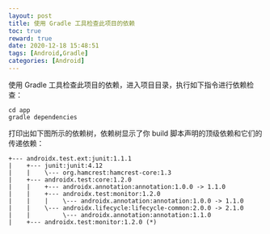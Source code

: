 ```yaml
---
layout: post
title: 使用 Gradle 工具检查此项目的依赖
toc: true
reward: true
date: 2020-12-18 15:48:51
tags: [Android,Gradle]
categories: [Android]
---
```

使用 Gradle 工具检查此项目的依赖，进入项目目录，执行如下指令进行依赖检查：
```
cd app
gradle dependencies

```
打印出如下图所示的依赖树，依赖树显示了你 build 脚本声明的顶级依赖和它们的传递依赖：
```
+--- androidx.test.ext:junit:1.1.1
|    +--- junit:junit:4.12
|    |    \--- org.hamcrest:hamcrest-core:1.3
|    +--- androidx.test:core:1.2.0
|    |    +--- androidx.annotation:annotation:1.0.0 -> 1.1.0
|    |    +--- androidx.test:monitor:1.2.0
|    |    |    \--- androidx.annotation:annotation:1.0.0 -> 1.1.0
|    |    \--- androidx.lifecycle:lifecycle-common:2.0.0 -> 2.1.0
|    |         \--- androidx.annotation:annotation:1.1.0
|    +--- androidx.test:monitor:1.2.0 (*)

```